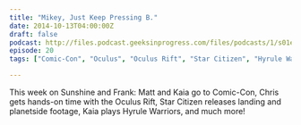 ```yaml
---
title: "Mikey, Just Keep Pressing B."
date: 2014-10-13T04:00:00Z
draft: false
podcast: http://files.podcast.geeksinprogress.com/files/podcasts/1/s01e20_KeepPressingB.mp3
episode: 20
tags: ["Comic-Con", "Oculus", "Oculus Rift", "Star Citizen", "Hyrule Warriors"]

---
```


This week on Sunshine and Frank: Matt and Kaia go to Comic-Con, Chris gets hands-on time with the Oculus Rift, Star Citizen releases landing and planetside footage, Kaia plays Hyrule Warriors, and much more!